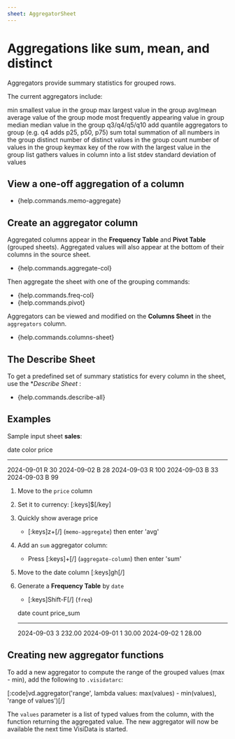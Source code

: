 ```yaml
---
sheet: AggregatorSheet
---
```

# Aggregations like sum, mean, and distinct

Aggregators provide summary statistics for grouped rows.

The current aggregators include:

   min           smallest value in the group
   max           largest value in the group
   avg/mean      average value of the group
   mode          most frequently appearing value in group
   median        median value in the group
   q3/q4/q5/q10  add quantile aggregators to group (e.g. q4 adds p25, p50, p75)
   sum           total summation of all numbers in the group
   distinct      number of distinct values in the group
   count         number of values in the group
   keymax        key of the row with the largest value in the group
   list          gathers values in column into a list
   stdev         standard deviation of values

## View a one-off aggregation of a column

- {help.commands.memo-aggregate} 

## Create an aggregator column

Aggregated columns appear in the **Frequency Table** and **Pivot Table** (grouped sheets).  Aggregated values will also appear at the bottom of their columns in the source sheet.

- {help.commands.aggregate-col}

Then aggregate the sheet with one of the grouping commands:

- {help.commands.freq-col}
- {help.commands.pivot}

Aggregators can be viewed and modified on the **Columns Sheet** in the `aggregators` column.

- {help.commands.columns-sheet}

## The Describe Sheet

To get a predefined set of summary statistics for every column in the sheet, use the **Describe Sheet* :

- {help.commands.describe-all}

## Examples

Sample input sheet **sales**:

   date        color  price
   ----------  -----  -----
   2024-09-01  R      30
   2024-09-02  B      28
   2024-09-03  R      100
   2024-09-03  B      33
   2024-09-03  B      99

1. Move to the `price` column
2. Set it to currency: [:keys]$[/key]
3. Quickly show average price
    - [:keys]z+[/] (`memo-aggregate`) then enter 'avg'
4. Add an `sum` aggregator column:
    - Press [:keys]+[/] (`aggregate-column`) then enter 'sum'
5. Move to the date column [:keys]gh[/]
6. Generate a **Frequency Table** by `date`
    - [:keys]Shift-F[/] (`freq`)


   date        count  price_sum
   ----------  -----  ---------
   2024-09-03  3      232.00
   2024-09-01  1      30.00
   2024-09-02  1      28.00

## Creating new aggregator functions

To add a new aggregator to compute the range of the grouped values (max - min), add the following to `.visidatarc`:

[:code]vd.aggregator('range', lambda values: max(values) - min(values), 'range of values')[/]

The `values` parameter is a list of typed values from the column, with the function returning the aggregated value.
The new aggregator will now be available the next time VisiData is started.
